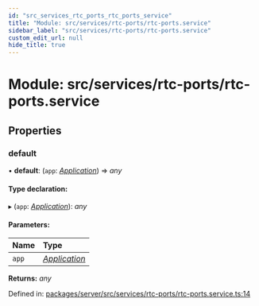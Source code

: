 ```yaml
---
id: "src_services_rtc_ports_rtc_ports_service"
title: "Module: src/services/rtc-ports/rtc-ports.service"
sidebar_label: "src/services/rtc-ports/rtc-ports.service"
custom_edit_url: null
hide_title: true
---
```


# Module: src/services/rtc-ports/rtc-ports.service

## Properties

### default

• **default**: (`app`: [*Application*](src_declarations.md#application)) => *any*

#### Type declaration:

▸ (`app`: [*Application*](src_declarations.md#application)): *any*

#### Parameters:

Name | Type |
:------ | :------ |
`app` | [*Application*](src_declarations.md#application) |

**Returns:** *any*

Defined in: [packages/server/src/services/rtc-ports/rtc-ports.service.ts:14](https://github.com/xr3ngine/xr3ngine/blob/66a84a950/packages/server/src/services/rtc-ports/rtc-ports.service.ts#L14)
